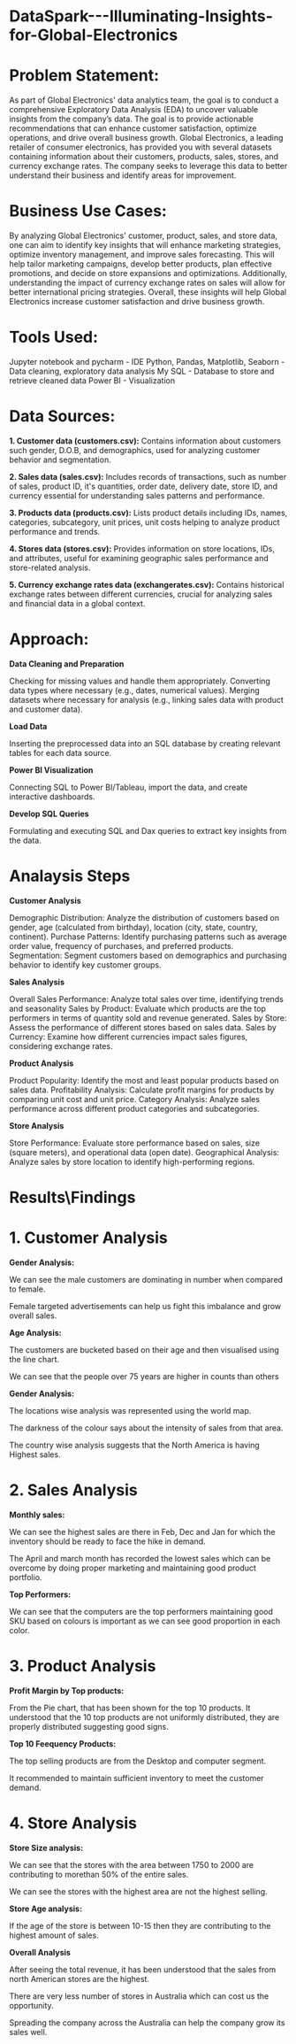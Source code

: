 # DataSpark---Illuminating-Insights-for-Global-Electronics

# Problem Statement:

As part of Global Electronics' data analytics team, the goal is to conduct a comprehensive Exploratory Data Analysis (EDA) to uncover valuable insights from the company’s data. The goal is to provide actionable recommendations that can enhance customer satisfaction, optimize operations, and drive overall business growth. Global Electronics, a leading retailer of consumer electronics, has provided you with several datasets containing information about their customers, products, sales, stores, and currency exchange rates. The company seeks to leverage this data to better understand their business and identify areas for improvement.

# Business Use Cases:

By analyzing Global Electronics' customer, product, sales, and store data, one can aim to identify key insights that will enhance marketing strategies, optimize inventory management, and improve sales forecasting. This will help tailor marketing campaigns, develop better products, plan effective promotions, and decide on store expansions and optimizations. Additionally, understanding the impact of currency exchange rates on sales will allow for better international pricing strategies. Overall, these insights will help Global Electronics increase customer satisfaction and drive business growth.

# Tools Used:

Jupyter notebook and pycharm - IDE
Python, Pandas, Matplotlib, Seaborn - Data cleaning, exploratory data analysis
My SQL - Database to store and retrieve cleaned data
Power BI - Visualization

# Data Sources:

   **1. Customer data (customers.csv):** Contains information about customers such gender, D.O.B, and demographics, used for analyzing customer behavior and segmentation.
   
   **2. Sales data (sales.csv):** Includes records of transactions, such as number of sales, product ID, it's quantities, order date, delivery date, store ID, and currency essential for understanding sales patterns and performance.
   
   **3. Products data (products.csv):** Lists product details including IDs, names, categories, subcategory, unit prices, unit costs helping to analyze product performance and trends.
   
   **4. Stores data (stores.csv):** Provides information on store locations, IDs, and attributes, useful for examining geographic sales performance and store-related analysis.
   
   **5. Currency exchange rates data (exchangerates.csv):** Contains historical exchange rates between different currencies, crucial for analyzing sales and financial data in a global context.

# Approach:

**Data Cleaning and Preparation**

Checking for missing values and handle them appropriately. Converting data types where necessary (e.g., dates, numerical values). Merging datasets where necessary for analysis (e.g., linking sales data with product and customer data).

**Load Data**

Inserting the preprocessed data into an SQL database by creating relevant tables for each data source.

**Power BI Visualization**

Connecting SQL to Power BI/Tableau, import the data, and create interactive dashboards.

**Develop SQL Queries**

Formulating and executing SQL and Dax queries to extract key insights from the data.

# Analaysis Steps

**Customer Analysis**

Demographic Distribution: Analyze the distribution of customers based on gender, age (calculated from birthday), location (city, state, country, continent). Purchase Patterns: Identify purchasing patterns such as average order value, frequency of purchases, and preferred products. Segmentation: Segment customers based on demographics and purchasing behavior to identify key customer groups.

**Sales Analysis**

Overall Sales Performance: Analyze total sales over time, identifying trends and seasonality Sales by Product: Evaluate which products are the top performers in terms of quantity sold and revenue generated. Sales by Store: Assess the performance of different stores based on sales data. Sales by Currency: Examine how different currencies impact sales figures, considering exchange rates.

**Product Analysis**

Product Popularity: Identify the most and least popular products based on sales data. Profitability Analysis: Calculate profit margins for products by comparing unit cost and unit price. Category Analysis: Analyze sales performance across different product categories and subcategories.

**Store Analysis**

Store Performance: Evaluate store performance based on sales, size (square meters), and operational data (open date). Geographical Analysis: Analyze sales by store location to identify high-performing regions.


# Results\Findings

# 1. Customer Analysis
**Gender Analysis:**

 We can see the male customers are dominating in number when compared to female.
 
 Female targeted advertisements can help us fight this imbalance and grow overall sales.

**Age Analysis:**

The customers are bucketed based on their age and then visualised using the line chart.
     
We can see that the people over 75 years are higher in counts than others
      
**Gender Analysis:**

The locations wise analysis was represented using the world map.

The darkness of the colour says about the intensity of sales from that area.

The country wise analysis suggests that the North America is having Highest sales.

# 2. Sales Analysis
**Monthly sales:**

We can see the highest sales are there in Feb, Dec and Jan for which the inventory should be ready to face the hike in demand.

The April and march month has recorded the lowest sales which can be overcome by doing proper marketing and maintaining good product portfolio.

**Top Performers:**

We can see that the computers are the top performers maintaining good SKU based on colours is important as we can see good proportion in each color.

# 3. Product Analysis
**Profit Margin by Top products:**

From the Pie chart, that has been shown for the top 10 products. It understood that the 10 top products are not uniformly distributed, they are properly distributed suggesting good signs.

**Top 10 Feequency Products:**

The top selling products are from the Desktop and computer segment.

It recommended to maintain sufficient inventory to meet the customer demand.

# 4. Store Analysis
**Store Size analysis:**

We can see that the stores with the area between 1750 to 2000 are contributing to morethan 50% of the entire sales.

We can see the stores with the highest area are not the highest selling.

**Store Age analysis:**

If the age of the store is between 10-15 then they are contributing to the highest amount of sales.

**Overall Analysis**

After seeing the total revenue, it has been understood that the sales from north American stores are the highest.

There are very less number of stores in Australia which can cost us the opportunity.

Spreading the company across the Australia can help the company grow its sales well.






